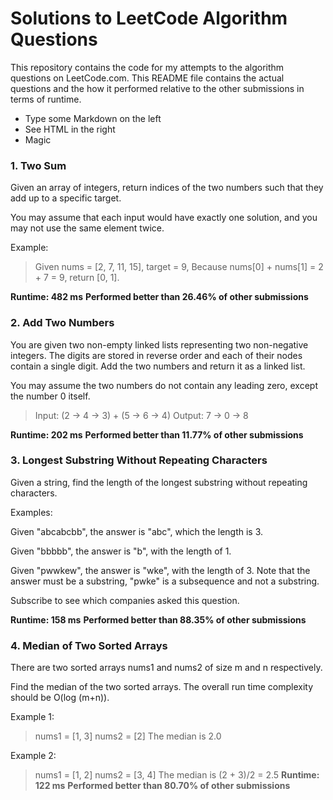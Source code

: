 # Solutions to LeetCode Algorithm Questions

This repository contains the code for my attempts to the algorithm questions on LeetCode.com. This README file contains the actual questions and the how it performed relative to the other submissions in terms of runtime.

  - Type some Markdown on the left
  - See HTML in the right
  - Magic

### 1. Two Sum

Given an array of integers, return indices of the two numbers such that they add up to a specific target.

You may assume that each input would have exactly one solution, and you may not use the same element twice.


Example:
>Given nums = [2, 7, 11, 15], target = 9,
>Because nums[0] + nums[1] = 2 + 7 = 9,
>return [0, 1].

**Runtime: 482 ms**
**Performed better than 26.46% of other submissions**

### 2. Add Two Numbers

You are given two non-empty linked lists representing two non-negative integers. The digits are stored in reverse order and each of their nodes contain a single digit. Add the two numbers and return it as a linked list.

You may assume the two numbers do not contain any leading zero, except the number 0 itself.

>Input: (2 -> 4 -> 3) + (5 -> 6 -> 4)
>Output: 7 -> 0 -> 8

**Runtime: 202 ms**
**Performed better than 11.77% of other submissions**

### 3. Longest Substring Without Repeating Characters

Given a string, find the length of the longest substring without repeating characters.

Examples:

Given "abcabcbb", the answer is "abc", which the length is 3.

Given "bbbbb", the answer is "b", with the length of 1.

Given "pwwkew", the answer is "wke", with the length of 3. Note that the answer must be a substring, "pwke" is a subsequence and not a substring.

Subscribe to see which companies asked this question.

**Runtime: 158 ms**
**Performed better than 88.35% of other submissions**

### 4. Median of Two Sorted Arrays

There are two sorted arrays nums1 and nums2 of size m and n respectively.

Find the median of the two sorted arrays. The overall run time complexity should be O(log (m+n)).

Example 1:
>nums1 = [1, 3]
>nums2 = [2]
>The median is 2.0

Example 2:
>nums1 = [1, 2]
>nums2 = [3, 4]
>The median is (2 + 3)/2 = 2.5
**Runtime: 122 ms**
**Performed better than 80.70% of other submissions**
